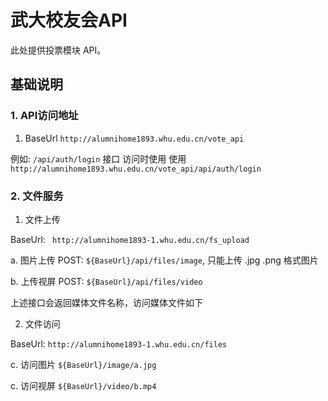 # 武大校友会API
此处提供投票模块 API。

## 基础说明
### 1.  API访问地址
1. BaseUrl `http://alumnihome1893.whu.edu.cn/vote_api`

例如: `/api/auth/login` 接口 访问时使用 使用  `http://alumnihome1893.whu.edu.cn/vote_api/api/auth/login`

### 2. 文件服务 

1. 文件上传

BaseUrl: ` http://alumnihome1893-1.whu.edu.cn/fs_upload`

a. 图片上传  POST: `${BaseUrl}/api/files/image`, 只能上传 .jpg .png 格式图片

b. 上传视屏  POST: `${BaseUrl}/api/files/video`

上述接口会返回媒体文件名称，访问媒体文件如下

2. 文件访问

BaseUrl: `http://alumnihome1893-1.whu.edu.cn/files`

c. 访问图片 `${BaseUrl}/image/a.jpg`

c. 访问视屏 `${BaseUrl}/video/b.mp4`
